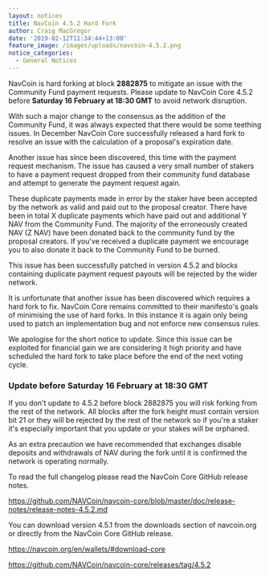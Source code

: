 ```yaml
---
layout: notices
title: NavCoin 4.5.2 Hard Fork
author: Craig MacGregor
date: '2019-02-12T11:34:44+13:00'
feature_image: /images/uploads/navcoin-4.5.2.png
notice_categories:
  - General Notices
---
```

NavCoin is hard forking at block **2882875** to mitigate an issue with the Community Fund payment requests. Please update to NavCoin Core 4.5.2 before **Saturday 16 February at 18:30 GMT** to avoid network disruption.
<!--more-->

With such a major change to the consensus as the addition of the Community Fund, it was always expected that there would be some teething issues. In December NavCoin Core successfully released a hard fork to resolve an issue with the calculation of a proposal's expiration date.

Another issue has since been discovered, this time with the payment request mechanism. The issue has caused a very small number of stakers to have a payment request dropped from their community fund database and attempt to generate the payment request again.

These duplicate payments made in error by the staker have been accepted by the network as valid and paid out to the proposal creator. There have been in total X duplicate payments which have paid out and additional Y NAV from the Community Fund. The majority of the erroneously created NAV (Z NAV) have been donated back to the community fund by the proposal creators. If you've received a duplicate payment we encourage you to also donate it back to the Community Fund to be burned.

This issue has been successfully patched in version 4.5.2 and blocks containing duplicate payment request payouts will be rejected by the wider network.

It is unfortunate that another issue has been discovered which requires a hard fork to fix. NavCoin Core remains committed to their manifesto's goals of minimising the use of hard forks. In this instance it is again only being used to patch an implementation bug and not enforce new consensus rules.

We apologise for the short notice to update. Since this issue can be exploited for financial gain we are considering it high priority and have scheduled the hard fork to take place before the end of the next voting cycle.

### Update before Saturday 16 February at 18:30 GMT

If you don't update to 4.5.2 before block 2882875 you will risk forking from the rest of the network. All blocks after the fork height must contain version bit 21 or they will be rejected by the rest of the network so if you're a staker it's especially important that you update or your stakes will be orphaned.

As an extra precaution we have recommended that exchanges disable deposits and withdrawals of NAV during the fork until it is confirmed the network is operating normally.

To read the full changelog please read the NavCoin Core GitHub release notes.

<https://github.com/NAVCoin/navcoin-core/blob/master/doc/release-notes/release-notes-4.5.2.md>

You can download version 4.5.1 from the downloads section of navcoin.org or directly from the NavCoin Core GitHub release.

<https://navcoin.org/en/wallets/#download-core>

<https://github.com/NAVCoin/navcoin-core/releases/tag/4.5.2>
